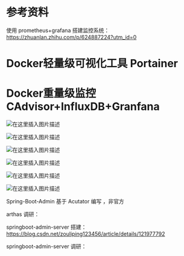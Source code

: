 # 参考资料

使用 prometheus+grafana 搭建监控系统：https://zhuanlan.zhihu.com/p/624887224?utm_id=0

# Docker轻量级可视化工具 Portainer





# Docker重量级监控 CAdvisor+InfluxDB+Granfana





![在这里插入图片描述](https://img-blog.csdnimg.cn/b99b1fbf418a4b35b00e085640b6a8e9.png)

![在这里插入图片描述](https://img-blog.csdnimg.cn/94780cc4587d44d09a50f9a57ea9c2b4.png)





![在这里插入图片描述](https://img-blog.csdnimg.cn/29c017fb841149a683bbf95fb8426b87.png)





![在这里插入图片描述](https://img-blog.csdnimg.cn/c71d06d1dbac452c979b7dff1366211c.png)



![在这里插入图片描述](https://img-blog.csdnimg.cn/6287a892ee6245a7913744b8417c3fbd.png)



![在这里插入图片描述](https://img-blog.csdnimg.cn/45dc730888d94921b115a54d5ed03fc8.png)







Spring-Boot-Admin 基于 Acutator 编写 ，非官方



arthas 调研： 



springboot-admin-server 搭建：https://blog.csdn.net/zouliping123456/article/details/121977792

springboot-admin-server 调研：